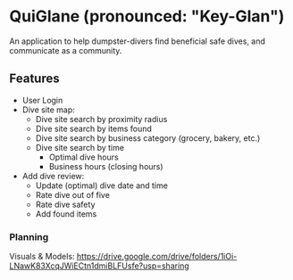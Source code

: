 # QuiGlane (pronounced: "Key-Glan")

An application to help dumpster-divers find beneficial safe dives, and communicate as a community.


## Features

* User Login
* Dive site map:
  - Dive site search by proximity radius
  - Dive site search by items found
  - Dive site search by business category (grocery, bakery, etc.)
  - Dive site search by time 
    * Optimal dive hours
    * Business hours (closing hours)
* Add dive review:
  - Update (optimal) dive date and time
  - Rate dive out of five
  - Rate dive safety
  - Add found items


### Planning
Visuals & Models: https://drive.google.com/drive/folders/1iOi-LNawK83XcqJWiECtn1dmiBLFUsfe?usp=sharing